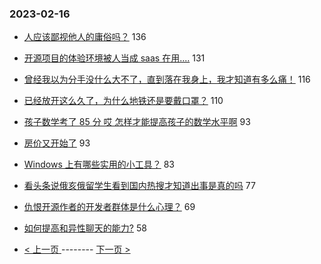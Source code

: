 ### 2023-02-16 
- [人应该鄙视他人的庸俗吗？](https://www.v2ex.com/t/916559) 136
- [开源项目的体验环境被人当成 saas 在用....](https://www.v2ex.com/t/916597) 131
- [曾经我以为分手没什么大不了，直到落在我身上，我才知道有多么痛！](https://www.v2ex.com/t/916502) 116
- [已经放开这么久了，为什么地铁还是要戴口罩？](https://www.v2ex.com/t/916524) 110
- [孩子数学考了 85 分 哎 怎样才能提高孩子的数学水平啊](https://www.v2ex.com/t/916488) 93
- [房价又开始了](https://www.v2ex.com/t/916585) 93
- [Windows 上有哪些实用的小工具？](https://www.v2ex.com/t/916516) 83
- [看头条说俄亥俄留学生看到国内热搜才知道出事是真的吗](https://www.v2ex.com/t/916682) 77
- [仇恨开源作者的开发者群体是什么心理？](https://www.v2ex.com/t/916534) 69
- [如何提高和异性聊天的能力?](https://www.v2ex.com/t/916467) 58 

- [ < 上一页 ](https://github.com/able8/v2ex-hot-record/blob/master/2023-02-15.md) -------- [ 下一页 > ](https://github.com/able8/v2ex-hot-record/blob/master/2023-02-17.md)
